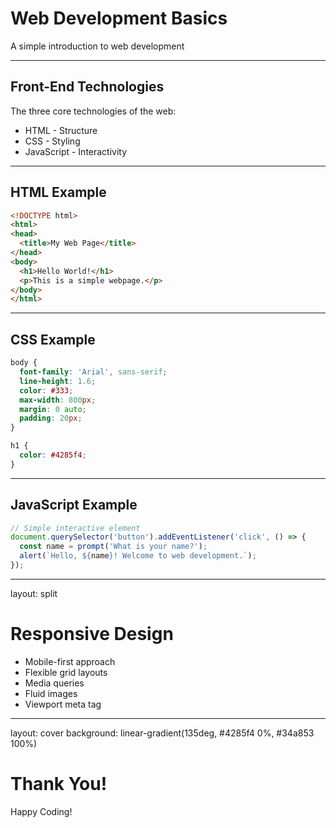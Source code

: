 # Web Development Basics

A simple introduction to web development

<!-- Script:
Welcome to our presentation on Web Development Basics. Today we'll explore the fundamental concepts and technologies that make up modern web development. This should give you a solid foundation to start building your own websites.
-->

---

## Front-End Technologies

The three core technologies of the web:

* HTML - Structure
* CSS - Styling
* JavaScript - Interactivity

<!-- Script:
The front-end of web development consists of three core technologies. HTML provides the structure of web pages, CSS handles styling and appearance, and JavaScript adds interactivity and dynamic behavior. Together, these technologies form the foundation of modern web development.
-->

---

## HTML Example

```html
<!DOCTYPE html>
<html>
<head>
  <title>My Web Page</title>
</head>
<body>
  <h1>Hello World!</h1>
  <p>This is a simple webpage.</p>
</body>
</html>
```

<!-- Script:
Here's a simple HTML example. HTML uses tags to define the structure of a page. The DOCTYPE declaration specifies the HTML version, the html element is the root element, and the head contains meta information while the body contains the visible content. Tags like h1 for headings and p for paragraphs define different content types.
-->

---

## CSS Example

```css
body {
  font-family: 'Arial', sans-serif;
  line-height: 1.6;
  color: #333;
  max-width: 800px;
  margin: 0 auto;
  padding: 20px;
}

h1 {
  color: #4285f4;
}
```

<!-- Script:
Moving on to CSS, which stands for Cascading Style Sheets. CSS controls the visual presentation of HTML elements. In this example, we're styling the body element with a specific font, line height, and color. We're also centering the content and adding padding. The h1 heading is given a blue color to make it stand out.
-->

---

## JavaScript Example

```javascript
// Simple interactive element
document.querySelector('button').addEventListener('click', () => {
  const name = prompt('What is your name?');
  alert(`Hello, ${name}! Welcome to web development.`);
});
```

<!-- Script:
JavaScript adds interactivity to web pages. In this example, we're selecting a button element and adding a click event listener. When clicked, it prompts the user for their name and then displays a personalized welcome message. This demonstrates how JavaScript can respond to user actions and create dynamic experiences.
-->

---

layout: split

# Responsive Design

<!-- Right side -->
* Mobile-first approach
* Flexible grid layouts
* Media queries
* Fluid images
* Viewport meta tag

<!-- Script:
Responsive design is crucial in today's multi-device world. A mobile-first approach means designing for mobile devices first, then enhancing for larger screens. Flexible grid layouts, media queries, and fluid images help content adapt to different screen sizes. The viewport meta tag ensures proper scaling on mobile devices.
-->

---

layout: cover
background: linear-gradient(135deg, #4285f4 0%, #34a853 100%)

# Thank You!

Happy Coding!

<!-- Notes:
Remember to mention additional resources for learning
-->

<!-- Script:
Thank you for joining us for this introduction to web development basics. We've covered the fundamental technologies of HTML, CSS, and JavaScript, as well as responsive design principles. I encourage you to continue exploring these topics and start building your own web projects. Happy coding and best of luck on your web development journey!
-->
